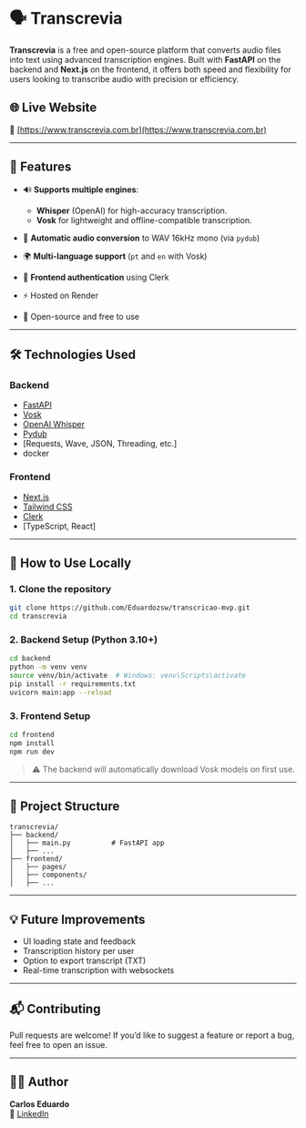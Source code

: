# 🗣️ Transcrevia

**Transcrevia** is a free and open-source platform that converts audio files into text using advanced transcription engines. Built with **FastAPI** on the backend and **Next.js** on the frontend, it offers both speed and flexibility for users looking to transcribe audio with precision or efficiency.

## 🌐 Live Website

🔗 [https://www.transcrevia.com.br](https://www.transcrevia.com.br)

---

## 🚀 Features

- 🔊 **Supports multiple engines**:  
  - **Whisper** (OpenAI) for high-accuracy transcription.  
  - **Vosk** for lightweight and offline-compatible transcription.

- 🔄 **Automatic audio conversion** to WAV 16kHz mono (via `pydub`)  
- 🌍 **Multi-language support** (`pt` and `en` with Vosk)  
- 🔐 **Frontend authentication** using Clerk  
- ⚡ Hosted on Render  
- 🌱 Open-source and free to use

---

## 🛠️ Technologies Used

### Backend
- [FastAPI](https://fastapi.tiangolo.com/)
- [Vosk](https://alphacephei.com/vosk/)
- [OpenAI Whisper](https://github.com/openai/whisper)
- [Pydub](https://github.com/jiaaro/pydub)
- [Requests, Wave, JSON, Threading, etc.]
- docker

### Frontend
- [Next.js](https://nextjs.org/)
- [Tailwind CSS](https://tailwindcss.com/)
- [Clerk](https://clerk.dev/)
- [TypeScript, React]

---

## 📂 How to Use Locally

### 1. Clone the repository
```bash
git clone https://github.com/Eduardozsw/transcricao-mvp.git
cd transcrevia
```

### 2. Backend Setup (Python 3.10+)
```bash
cd backend
python -m venv venv
source venv/bin/activate  # Windows: venv\Scripts\activate
pip install -r requirements.txt
uvicorn main:app --reload
```

### 3. Frontend Setup
```bash
cd frontend
npm install
npm run dev
```

> ⚠️ The backend will automatically download Vosk models on first use.

---

## 📌 Project Structure

```
transcrevia/
├── backend/
│   ├── main.py          # FastAPI app
│   ├── ...
├── frontend/
│   ├── pages/
│   ├── components/
│   ├── ...
```

---

## 💡 Future Improvements

- UI loading state and feedback
- Transcription history per user
- Option to export transcript (TXT)
- Real-time transcription with websockets

---

## 📬 Contributing

Pull requests are welcome! If you’d like to suggest a feature or report a bug, feel free to open an issue.

---

## 🧑‍💻 Author

**Carlos Eduardo**  
🔗 [LinkedIn](https://www.linkedin.com/in/carloseduardossm/)

